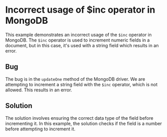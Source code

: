 # Incorrect usage of $inc operator in MongoDB
This example demonstrates an incorrect usage of the `$inc` operator in MongoDB. The `$inc` operator is used to increment numeric fields in a document, but in this case, it's used with a string field which results in an error.

## Bug
The bug is in the `updateOne` method of the MongoDB driver. We are attempting to increment a string field with the `$inc` operator, which is not allowed. This results in an error.

## Solution
The solution involves ensuring the correct data type of the field before incrementing it. In this example, the solution checks if the field is a number before attempting to increment it.